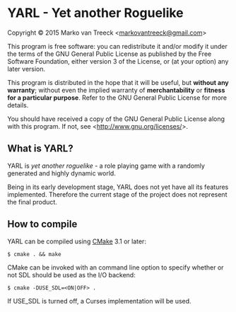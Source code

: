 ﻿# YARL - Yet another Roguelike
Copyright &copy; 2015 Marko van Treeck
&lt;<markovantreeck@gmail.com>&gt;

This program is free software: you can redistribute it and/or modify it
under the terms of the GNU General Public License as published by the
Free Software Foundation, either version 3 of the License, or (at your
option) any later version.

This program is distributed in the hope that it will be useful, but
**without any warranty**; without even the implied warranty of
**merchantability** or **fitness for a particular purpose**. Refer to
the GNU General Public License for more details.

You should have received a copy of the GNU General Public License along
with this program. If not, see &lt;<http://www.gnu.org/licenses/>&gt;.


## What is YARL?

YARL is *yet another roguelike* - a role playing game with a randomly
generated and highly dynamic world.

Being in its early development stage, YARL does not yet have all its
features implemented. Therefore the current stage of the project does
not represent the final product.


## How to compile

YARL can be compiled using [CMake](http://www.cmake.org/) 3.1 or later:

`$ cmake . && make`

CMake can be invoked with an command line option to specify whether or
not SDL should be used as the I/O backend:

`$ cmake -DUSE_SDL=<ON|OFF> .`

If USE_SDL is turned off, a Curses implementation will be used.

